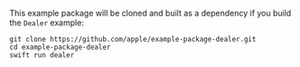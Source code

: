 This example package will be cloned and built as a dependency if you build the `Dealer` example:

    git clone https://github.com/apple/example-package-dealer.git
    cd example-package-dealer
    swift run dealer

